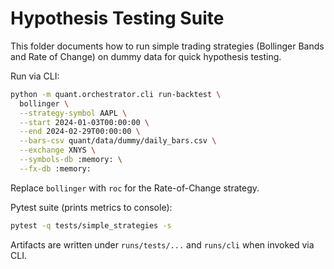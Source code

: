 # Hypothesis Testing Suite

This folder documents how to run simple trading strategies (Bollinger Bands and Rate of Change) on dummy data for quick hypothesis testing.

Run via CLI:

```bash
python -m quant.orchestrator.cli run-backtest \
  bollinger \
  --strategy-symbol AAPL \
  --start 2024-01-03T00:00:00 \
  --end 2024-02-29T00:00:00 \
  --bars-csv quant/data/dummy/daily_bars.csv \
  --exchange XNYS \
  --symbols-db :memory: \
  --fx-db :memory:
```

Replace `bollinger` with `roc` for the Rate-of-Change strategy.

Pytest suite (prints metrics to console):

```bash
pytest -q tests/simple_strategies -s
```

Artifacts are written under `runs/tests/...` and `runs/cli` when invoked via CLI.
